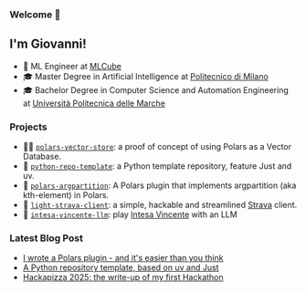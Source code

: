 ### Welcome 👋

I'm Giovanni!
--
- 🤖 ML Engineer at [MLCube](https://www.mlcube.com/home_2/)
- 🎓 Master Degree in Artificial Intelligence at [Politecnico di Milano](https://www.polimi.it/)
- 🎓 Bachelor Degree in Computer Science and Automation Engineering at [Università Politecnica delle Marche](https://www.univpm.it/Entra/)

### Projects

- 🐻‍❄️ [`polars-vector-store`](https://github.com/GiovanniGiacometti/polars-vector-store): a proof of concept of using Polars as a Vector Database.
- 📜 [`python-repo-template`](https://github.com/GiovanniGiacometti/python-repo-template): a Python template repository, feature Just and uv.
- 🔌 [`polars-argpartition`](https://github.com/GiovanniGiacometti/polars-argpartition): A Polars plugin that implements argpartition (aka kth-element) in Polars.
- 🏃 [`light-strava-client`](https://github.com/GiovanniGiacometti/light-strava-client): a simple, hackable and streamlined [Strava](https://www.strava.com/) client.
- 👾 [`intesa-vincente-llm`](https://github.com/GiovanniGiacometti/intesa-vincente-llm): play [Intesa Vincente](https://it.wikipedia.org/wiki/Reazione_a_catena_-_L%27intesa_vincente) with an LLM

### Latest Blog Post

- [I wrote a Polars plugin - and it's easier than you think](https://giovannigiacometti.github.io/posts/polars-plugin/)
- [A Python repository template, based on uv and Just](https://giovannigiacometti.github.io/posts/python-template/)
- [Hackapizza 2025: the write-up of my first Hackathon](https://giovannigiacometti.github.io/posts/hackathon/)
